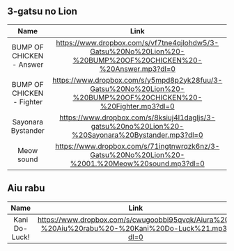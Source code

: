 ## 3-gatsu no Lion
|Name|Link|
|:----:|:----:|
| BUMP OF CHICKEN - Answer | https://www.dropbox.com/s/vf7tne4qjlohdw5/3-Gatsu%20No%20Lion%20-%20BUMP%20OF%20CHICKEN%20-%20Answer.mp3?dl=0 |
| BUMP OF CHICKEN - Fighter | https://www.dropbox.com/s/y5mpd8p2yk28fuu/3-Gatsu%20No%20Lion%20-%20BUMP%20OF%20CHICKEN%20-%20Fighter.mp3?dl=0 |
| Sayonara Bystander | https://www.dropbox.com/s/8ksiuj4l1dagljs/3-gatsu%20no%20Lion%20-%20Sayonara%20Bystander.mp3?dl=0 |
| Meow sound | https://www.dropbox.com/s/71ingtnwrqzk6nz/3-Gatsu%20No%20Lion%20-%2001.%20Meow%20sound.mp3?dl=0 |

## Aiu rabu
|Name|Link|
|:----:|:----:|
| Kani Do-Luck! | https://www.dropbox.com/s/cwugoobbi95qvqk/Aiura%20-%20Aiu%20rabu%20-%20Kani%20Do-Luck%21.mp3?dl=0 |
